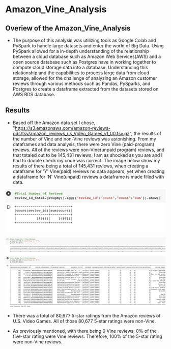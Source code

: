 # Amazon_Vine_Analysis

## Overiew of the Amazon_Vine_Analysis

- The purpose of this analysis was utilizing tools as Google Colab and PySpark to handle large datasets and enter the world of Big Data. Using PySpark allowed for a in-depth understanding of the relationship between a cloud database such as Amazon Web Services(AWS) and a open source database such as Postgres have in working together to compute cloud storage data into a database. Understanding this relationship and the capabilities to process large data from cloud storage, allowed for the challenge of analyzing an Amazon customer reviews through various methods such as Pandas, PySparks, and Postgres to create a dataframe extracted from the datasets stored on AWS RDS database. 

## Results 
- Based off the Amazon data set I chose, "https://s3.amazonaws.com/amazon-reviews-pds/tsv/amazon_reviews_us_Video_Games_v1_00.tsv.gz", the results of the number of Vine and non-Vine reviews was astonishing. From my dataframes and data analysis, there were zero Vine (paid-program) reviews. All of the reviews were non-Vine(unpaid program) reviews, and that totaled out to be 145,431 reviews. I am as shocked as you are and I had to double check my code was correct. The image below show my results of there being a total of 145,431 reviews, when creating a dataframe for 'Y' Vine(paid) reviews no data appears, yet when creating a dataframe for 'N' Vine(unpaid) reviews a dataframe is made filled with data.

![](images/total_number_of_reviews.png)

![](images/y_n_vine.png)

- There was a total of 80,677 5-star ratings from the Amazon reviews of U.S. Video Games. All of those 80,677 5-star ratings were non-Vine.

- As previously mentioned, with there being 0 Vine reviews, 0% of the five-star rating were Vine reviews. Therefore, 100% of the 5-star rating were non-Vine reviews.
